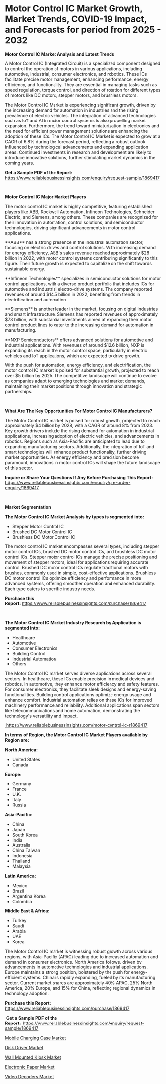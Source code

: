 <p><h1>Motor Control IC Market Growth, Market Trends, COVID-19 Impact, and Forecasts for period from 2025 - 2032</h1></p><p><strong>Motor Control IC Market Analysis and Latest Trends</strong></p>
<p><p>A Motor Control IC (Integrated Circuit) is a specialized component designed to control the operation of motors in various applications, including automotive, industrial, consumer electronics, and robotics. These ICs facilitate precise motor management, enhancing performance, energy efficiency, and functionality. They are essential in managing tasks such as speed regulation, torque control, and direction of rotation for different types of motors like DC motors, stepper motors, and brushless motors.</p><p>The Motor Control IC Market is experiencing significant growth, driven by the increasing demand for automation in industries and the rising prevalence of electric vehicles. The integration of advanced technologies such as IoT and AI in motor control systems is also propelling market expansion. Furthermore, the trend toward miniaturization in electronics and the need for efficient power management solutions are enhancing the adoption of these ICs. The Motor Control IC Market is expected to grow at a CAGR of 6.8% during the forecast period, reflecting a robust outlook influenced by technological advancements and expanding application areas. Continued investments in research and development are likely to introduce innovative solutions, further stimulating market dynamics in the coming years.</p></p>
<p><strong>Get a Sample PDF of the Report:&nbsp;</strong> <a href="https://www.reliablebusinessinsights.com/enquiry/request-sample/1869417?utm_campaign=1091&utm_medium=2&utm_source=Github&utm_content=ia&utm_term=10022025&utm_id=motor-control-ic">https://www.reliablebusinessinsights.com/enquiry/request-sample/1869417</a></p>
<p>&nbsp;</p>
<p><strong>Motor Control IC Major Market Players</strong></p>
<p><p>The motor control IC market is highly competitive, featuring established players like ABB, Rockwell Automation, Infineon Technologies, Schneider Electric, and Siemens, among others. These companies are recognized for their innovation in automation, control solutions, and semiconductor technologies, driving significant advancements in motor control applications.</p><p>**ABB** has a strong presence in the industrial automation sector, focusing on electric drives and control solutions. With increasing demand for energy efficiency, ABB's sales revenue reached approximately $28 billion in 2022, with motor control systems contributing significantly to this figure. Their future growth is expected to capitalize on the shift towards sustainable energy.</p><p>**Infineon Technologies** specializes in semiconductor solutions for motor control applications, with a diverse product portfolio that includes ICs for automotive and industrial electro-drive systems. The company reported revenues of around $14.5 billion in 2022, benefiting from trends in electrification and automation.</p><p>**Siemens** is another leader in the market, focusing on digital industries and smart infrastructure. Siemens has reported revenues of approximately $73 billion, with substantial investments aimed at expanding their motor control product lines to cater to the increasing demand for automation in manufacturing.</p><p>**NXP Semiconductors** offers advanced solutions for automotive and industrial applications. With revenues of around $12.6 billion, NXP is expanding its reach in the motor control space, particularly in electric vehicles and IoT applications, which are expected to drive growth.</p><p>With the push for automation, energy efficiency, and electrification, the motor control IC market is poised for substantial growth, projected to reach over $5 billion by 2025. The competitive landscape will continue to evolve as companies adapt to emerging technologies and market demands, maintaining their market positions through innovation and strategic partnerships.</p></p>
<p>&nbsp;</p>
<p><strong>What Are The Key Opportunities For Motor Control IC Manufacturers?</strong></p>
<p><p>The Motor Control IC market is poised for robust growth, projected to reach approximately $4 billion by 2028, with a CAGR of around 8% from 2023. Key growth drivers include the rising demand for automation in industrial applications, increasing adoption of electric vehicles, and advancements in robotics. Regions such as Asia-Pacific are anticipated to lead due to expanding manufacturing sectors. Additionally, the integration of IoT and smart technologies will enhance product functionality, further driving market opportunities. As energy efficiency and precision become paramount, innovations in motor control ICs will shape the future landscape of this sector.</p></p>
<p><strong>Inquire or Share Your Questions If Any Before Purchasing This Report:</strong> <a href="https://www.reliablebusinessinsights.com/enquiry/pre-order-enquiry/1869417?utm_campaign=1091&utm_medium=2&utm_source=Github&utm_content=ia&utm_term=10022025&utm_id=motor-control-ic">https://www.reliablebusinessinsights.com/enquiry/pre-order-enquiry/1869417</a></p>
<p>&nbsp;</p>
<p><strong>Market Segmentation</strong></p>
<p><strong>The Motor Control IC Market Analysis by types is segmented into:</strong></p>
<p><ul><li>Stepper Motor Control IC</li><li>Brushed DC Motor Control IC</li><li>Brushless DC Motor Control IC</li></ul></p>
<p><p>The motor control IC market encompasses several types, including stepper motor control ICs, brushed DC motor control ICs, and brushless DC motor control ICs. Stepper motor control ICs manage the precise positioning and movement of stepper motors, ideal for applications requiring accurate control. Brushed DC motor control ICs regulate traditional motors with brushes, commonly used in simple, cost-effective applications. Brushless DC motor control ICs optimize efficiency and performance in more advanced systems, offering smoother operation and enhanced durability. Each type caters to specific industry needs.</p></p>
<p><strong>Purchase this Report:&nbsp;</strong><a href="https://www.reliablebusinessinsights.com/purchase/1869417?utm_campaign=1091&utm_medium=2&utm_source=Github&utm_content=ia&utm_term=10022025&utm_id=motor-control-ic">https://www.reliablebusinessinsights.com/purchase/1869417</a></p>
<p>&nbsp;</p>
<p><strong>The Motor Control IC Market Industry Research by Application is segmented into:</strong></p>
<p><ul><li>Healthcare</li><li>Automotive</li><li>Consumer Electronics</li><li>Building Control</li><li>Industrial Automation</li><li>Others</li></ul></p>
<p><p>The Motor Control IC market serves diverse applications across several sectors. In healthcare, these ICs enable precision in medical devices and robotics. In automotive, they enhance motor efficiency and safety features. For consumer electronics, they facilitate sleek designs and energy-saving functionalities. Building control applications optimize energy usage and enhance comfort. Industrial automation relies on these ICs for improved machinery performance and reliability. Additional applications span sectors like telecommunications and home automation, demonstrating the technology's versatility and impact.</p></p>
<p><a href="https://www.reliablebusinessinsights.com/motor-control-ic-r1869417?utm_campaign=1091&utm_medium=2&utm_source=Github&utm_content=ia&utm_term=10022025&utm_id=motor-control-ic">&nbsp;https://www.reliablebusinessinsights.com/motor-control-ic-r1869417</a></p>
<p><strong>In terms of Region, the Motor Control IC Market Players available by Region are:</strong></p>
<p>
    <p> <strong> North America: </strong>
        <ul>
            <li>United States</li>
            <li>Canada</li>
        </ul>
        </p> 
    <p> <strong> Europe: </strong>
        <ul>
            <li>Germany</li>
            <li>France</li>
            <li>U.K.</li>
            <li>Italy</li>
            <li>Russia</li>
        </ul>
        </p> 
    <p> <strong> Asia-Pacific: </strong>
        <ul>
            <li>China</li>
            <li>Japan</li>
            <li>South Korea</li>
            <li>India</li>
            <li>Australia</li>
            <li>China Taiwan</li>
            <li>Indonesia</li>
            <li>Thailand</li>
            <li>Malaysia</li>
        </ul>
        </p> 
    <p> <strong> Latin America: </strong>
        <ul>
            <li>Mexico</li>
            <li>Brazil</li>
            <li>Argentina Korea</li>
            <li>Colombia</li>
        </ul>
        </p> 
    <p> <strong> Middle East & Africa: </strong>
        <ul>
            <li>Turkey</li>
            <li>Saudi</li>
            <li>Arabia</li>
            <li>UAE</li>
            <li>Korea</li>
        </ul>
    </p>
    </p>
<p><p>The Motor Control IC market is witnessing robust growth across various regions, with Asia-Pacific (APAC) leading due to increased automation and demand in consumer electronics. North America follows, driven by advancements in automotive technologies and industrial applications. Europe maintains a strong position, bolstered by the push for energy-efficient systems. China is rapidly expanding, fueled by its manufacturing sector. Current market shares are approximately 40% APAC, 25% North America, 20% Europe, and 15% for China, reflecting regional dynamics in technology adoption.</p></p>
<p><strong>Purchase this Report: </strong><a href="https://www.reliablebusinessinsights.com/purchase/1869417?utm_campaign=1091&utm_medium=2&utm_source=Github&utm_content=ia&utm_term=10022025&utm_id=motor-control-ic">https://www.reliablebusinessinsights.com/purchase/1869417</a></p>
<p>&nbsp;<strong>Get a Sample PDF of the Report:&nbsp;&nbsp;</strong><a href="https://www.reliablebusinessinsights.com/enquiry/request-sample/1869417?utm_campaign=1091&utm_medium=2&utm_source=Github&utm_content=ia&utm_term=10022025&utm_id=motor-control-ic">https://www.reliablebusinessinsights.com/enquiry/request-sample/1869417</a></p>
<p><strong></strong></p>
<p><p><a href="https://github.com/felishtimoti/Market-Research-Report-List-1/blob/main/mobile-charging-case-market.md?utm_campaign=1091&utm_medium=2&utm_source=Github&utm_content=ia&utm_term=10022025&utm_id=motor-control-ic">Mobile Charging Case Market</a></p><p><a href="https://github.com/hneefdelwyn/Market-Research-Report-List-1/blob/main/disk-driver-market.md?utm_campaign=1091&utm_medium=2&utm_source=Github&utm_content=ia&utm_term=10022025&utm_id=motor-control-ic">Disk Driver Market</a></p><p><a href="https://github.com/muhjanaidu/Market-Research-Report-List-1/blob/main/wall-mounted-kiosk-market.md?utm_campaign=1091&utm_medium=2&utm_source=Github&utm_content=ia&utm_term=10022025&utm_id=motor-control-ic">Wall Mounted Kiosk Market</a></p><p><a href="https://github.com/lestymbango/Market-Research-Report-List-1/blob/main/electronic-paper-market.md?utm_campaign=1091&utm_medium=2&utm_source=Github&utm_content=ia&utm_term=10022025&utm_id=motor-control-ic">Electronic Paper Market</a></p><p><a href="https://github.com/briandahm87/Market-Research-Report-List-1/blob/main/video-decoders-market.md?utm_campaign=1091&utm_medium=2&utm_source=Github&utm_content=ia&utm_term=10022025&utm_id=motor-control-ic">Video Decoders Market</a></p></p>